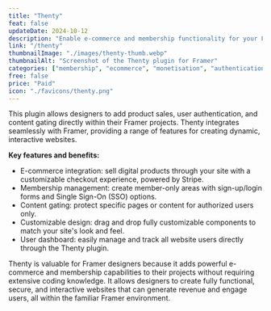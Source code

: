 ```yaml
---
title: "Thenty"
feat: false
updateDate: 2024-10-12
description: "Enable e-commerce and membership functionality for your Framer websites."
link: "/thenty"
thumbnailImage: "./images/thenty-thumb.webp"
thumbnailAlt: "Screenshot of the Thenty plugin for Framer"
categories: ["membership", "ecommerce", "monetisation", "authentication", "paid"]
free: false
price: "Paid"
icon: "./favicons/thenty.png"
---
```


This plugin allows designers to add product sales, user authentication, and content gating directly within their Framer projects. Thenty integrates seamlessly with Framer, providing a range of features for creating dynamic, interactive websites.

<b>Key features and benefits:</b>

- E-commerce integration: sell digital products through your site with a customizable checkout experience, powered by Stripe.
- Membership management: create member-only areas with sign-up/login forms and Single Sign-On (SSO) options.
- Content gating: protect specific pages or content for authorized users only.
- Customizable design: drag and drop fully customizable components to match your site's look and feel.
- User dashboard: easily manage and track all website users directly through the Thenty plugin.

Thenty is valuable for Framer designers because it adds powerful e-commerce and membership capabilities to their projects without requiring extensive coding knowledge. It allows designers to create fully functional, secure, and interactive websites that can generate revenue and engage users, all within the familiar Framer environment.



